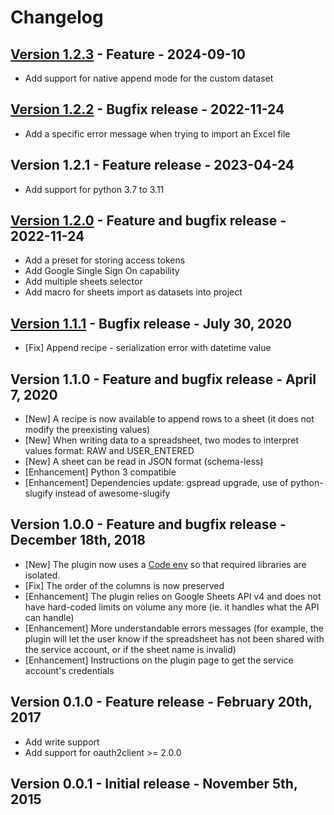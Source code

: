 # Changelog

## [Version 1.2.3](https://github.com/dataiku/dss-plugin-googlesheets/releases/tag/v1.2.3) - Feature - 2024-09-10

- Add support for native append mode for the custom dataset

## [Version 1.2.2](https://github.com/dataiku/dss-plugin-googlesheets/releases/tag/v1.2.2) - Bugfix release - 2022-11-24

- Add a specific error message when trying to import an Excel file

## Version 1.2.1 - Feature release - 2023-04-24

- Add support for python 3.7 to 3.11

## [Version 1.2.0](https://github.com/dataiku/dss-plugin-googlesheets/releases/tag/v1.2.0) - Feature and bugfix release - 2022-11-24

- Add a preset for storing access tokens
- Add Google Single Sign On capability
- Add multiple sheets selector
- Add macro for sheets import as datasets into project

## [Version 1.1.1](https://github.com/dataiku/dss-plugin-googlesheets/releases/tag/v1.1.1) - Bugfix release - July 30, 2020

- [Fix] Append recipe - serialization error with datetime value

## Version 1.1.0 - Feature and bugfix release - April 7, 2020

- [New] A recipe is now available to append rows to a sheet (it does not modify the preexisting values)
- [New] When writing data to a spreadsheet, two modes to interpret values format: RAW and USER_ENTERED
- [New] A sheet can be read in JSON format (schema-less)
- [Enhancement] Python 3 compatible
- [Enhancement] Dependencies update: gspread upgrade, use of python-slugify instead of awesome-slugify

## Version 1.0.0 - Feature and bugfix release - December 18th, 2018

- [New] The plugin now uses a [Code env](https://doc.dataiku.com/dss/latest/code-envs/index.html) so that required libraries are isolated.
- [Fix] The order of the columns is now preserved
- [Enhancement] The plugin relies on Google Sheets API v4 and does not have hard-coded limits on volume any more (ie. it handles what the API can handle)
- [Enhancement] More understandable errors messages (for example, the plugin will let the user know if the spreadsheet has not been shared with the service account, or if the sheet name is invalid)
- [Enhancement] Instructions on the plugin page to get the service account's credentials

## Version 0.1.0 - Feature release - February 20th, 2017

- Add write support
- Add support for oauth2client >= 2.0.0

## Version 0.0.1 - Initial release - November 5th, 2015
